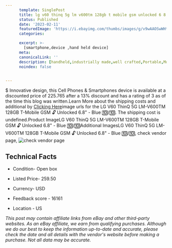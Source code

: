 ```yaml
---
      template: SinglePost
      title: lg v60 thinq 5g lm v600tm 128gb t mobile gsm unlocked 6 8 blue 
      status: Published
      date: '2023-02-11'
      featuredImage: 'https://i.ebayimg.com/thumbs/images/g/v9wAAOSwWHti7UQp/s-l225.jpg'
      categories: 

      excerpt: >-
        [smartphone,device ,hand held device]
      meta:
      canonicalLink: ''
      description: [handheld,industrially made,well crafted,Portable,Mobile,Compact,Convenient,Lightweight,Maneuverable,Man-portable,Miniature,Carriable,Hand-held,Light,Holdable,Transportable,Mobile device,Pocket-sized,On-the-go,Wireless,Cordless,Compact size,Convenient size, smartphone,device ,hand held device]
      noindex: false

        
---
```

$
    Innovative design, this Cell Phones & Smartphones device is available at a discounted price of 225.765 after a 13% discount and has a rating of 3 as of the time this blog was written.Learn More about the shipping costs and additional by [Clicking Here](https://www.ebay.com/itm/255667904237?hash=item3b86fe9eed%3Ag%3Av9wAAOSwWHti7UQp&mkevt=1&mkcid=1&mkrid=711-53200-19255-0&campid=%253CePNCampaignId%253E&customid=%253CreferenceId%253E&toolid=10049)image urls for the LG V60 ThinQ 5G LM-V600TM 128GB T-Mobile GSM 🔓 Unlocked 6.8" - Blue 🔟/🔟. The shipping cost is undefined.Product ImageLG V60 ThinQ 5G LM-V600TM 128GB T-Mobile GSM 🔓 Unlocked 6.8" - Blue 🔟/🔟Additional ImagesLG V60 ThinQ 5G LM-V600TM 128GB T-Mobile GSM 🔓 Unlocked 6.8" - Blue 🔟/🔟, check vendor page, ![check vendor page](https://origin-galleryplus.ebayimg.com/ws/web/255667904237_2_0_1/225x225.jpg,https://origin-galleryplus.ebayimg.com/ws/web/255667904237_3_0_1/225x225.jpg,https://origin-galleryplus.ebayimg.com/ws/web/255667904237_4_0_1/225x225.jpg,https://origin-galleryplus.ebayimg.com/ws/web/255667904237_5_0_1/225x225.jpg,https://origin-galleryplus.ebayimg.com/ws/web/255667904237_6_0_1/225x225.jpg)
    
    

 ## Technical Facts 



     
      

 - Condition- Open box 


      

 - Listed Price- 259.50 


      

 - Currency- USD 


      

 - Feedback score - 16161 


      

 - Location - US 


      
      

 *_This post may contain affiliate links from eBay and other third-party websites. As an eBay affiliate, we earn from qualifying purchases. Although we do our best to keep the information up-to-date and accurate, please check the date and all details with the vendor's website before making a purchase. Not all data may be accurate._*



    
    
    
    
    
